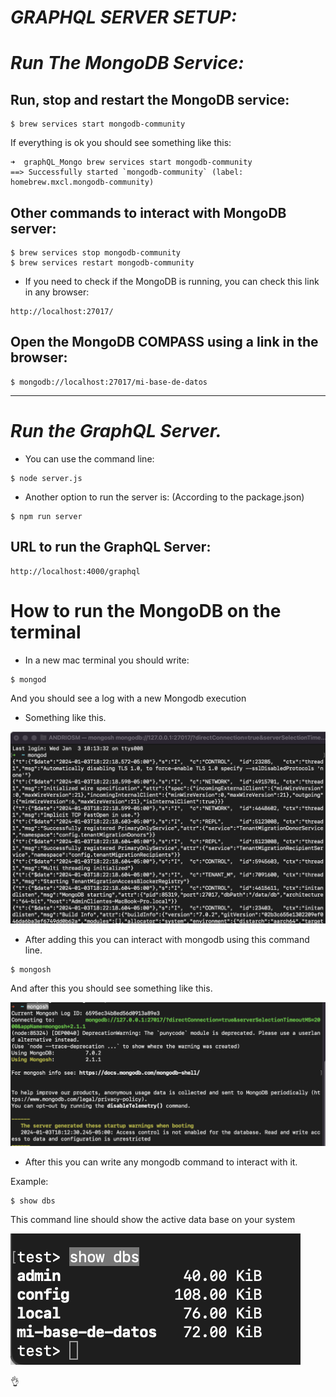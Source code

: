 # __*GRAPHQL SERVER SETUP:*__ 

# __*Run The MongoDB Service:*__ 

## Run, stop and restart the MongoDB service: 
```shell
$ brew services start mongodb-community
```
If everything is ok you should see something like this: 

```shell
➜  graphQL_Mongo brew services start mongodb-community
==> Successfully started `mongodb-community` (label: homebrew.mxcl.mongodb-community)
```

## Other commands to interact with MongoDB server: 

```shell
$ brew services stop mongodb-community
$ brew services restart mongodb-community
```

- If you need to check if the MongoDB is running, you can check this link in any browser: 
```text
http://localhost:27017/
```

## Open the MongoDB COMPASS using a link in the browser:
```shell
$ mongodb://localhost:27017/mi-base-de-datos
```
___
# __*Run the GraphQL Server.*__ 

- You can use the command line: 
```shell
$ node server.js  
```
- Another option to run the server is: (According to the package.json)

```shell
$ npm run server
```
## URL to run the GraphQL Server: 

```text
http://localhost:4000/graphql
```

# How to run the MongoDB on the terminal 

- In a new mac terminal you should write: 
```shell
$ mongod
```
And you should see a log with a new Mongodb execution

- Something like this. 

![Alt text](image.png)

- After adding this you can interact with mongodb using this command line. 

```shell
$ mongosh
```

And after this you should see something like this. 

![Alt text](image-1.png)

- After this you can write any mongodb command to interact with it. 

Example:

```shell
$ show dbs
```
This command line should show the active data base on your system 

![Alt text](image-2.png)


👌